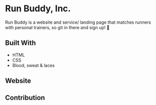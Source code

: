 # Run Buddy, Inc. 
Run Buddy is a website and service/ landing page that matches runners with personal trainers, so git in there and sign up! 🏃

## Built With
* HTML
* CSS 
* Blood, sweat & laces
## Website

## Contribution
